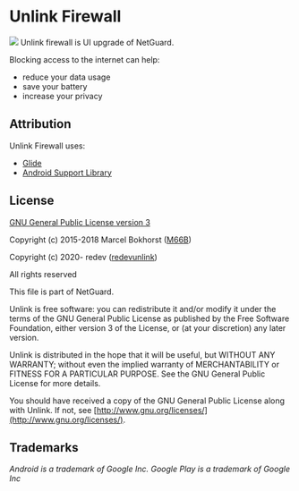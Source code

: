 # Unlink Firewall
<img src="https://travis-ci.com/redev-5c/UnlinkFirewall.svg?branch=master">
Unlink firewall is UI upgrade of NetGuard.

Blocking access to the internet can help:

* reduce your data usage
* save your battery
* increase your privacy

Attribution
-----------

Unlink Firewall uses:

* [Glide](https://bumptech.github.io/glide/)
* [Android Support Library](https://developer.android.com/tools/support-library/)

License
-------

[GNU General Public License version 3](http://www.gnu.org/licenses/gpl.txt)

Copyright (c) 2015-2018 Marcel Bokhorst ([M66B](https://contact.faircode.eu/))

Copyright (c) 2020- redev ([redevunlink](https://withun.link))

All rights reserved

This file is part of NetGuard.

Unlink is free software: you can redistribute it and/or modify
it under the terms of the GNU General Public License as published by
the Free Software Foundation, either version 3 of the License, or
(at your discretion) any later version.

Unlink is distributed in the hope that it will be useful,
but WITHOUT ANY WARRANTY; without even the implied warranty of
MERCHANTABILITY or FITNESS FOR A PARTICULAR PURPOSE.  See the
GNU General Public License for more details.

You should have received a copy of the GNU General Public License
along with Unlink. If not, see [http://www.gnu.org/licenses/](http://www.gnu.org/licenses/).

Trademarks
----------

*Android is a trademark of Google Inc. Google Play is a trademark of Google Inc*
